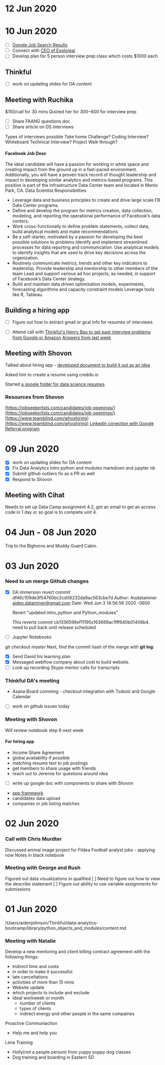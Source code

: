 # 12 Jun 2020


# 10 Jun 2020

- [ ] [Google Job Search Results](https://careers.google.com/jobs/results/101924463135597254/)
- [ ] Connect with [CEO of Exploreai](https://angel.co/company/explorai)
- [ ]  Develop plan for 5 person interview prep class which costs $1000 each

## Thinkful
- [ ] work on updating slides for DA content

## Meeting with Ruchika
$150/call for 30 mins
Quoted her for $300 -$600 for interview prep
- [ ] Share FAANG questions doc
- [ ] Share article on DS interviews

 Types of interviews possible
Take home Challenge?
Coding Interview?
Whiteboard Technical Interview?
Project Walk through?

#### Facebook Job Desc
The ideal candidate will have a passion for working in white space and creating impact from the ground up in a fast-paced environment. Additionally, you will have a proven track record of thought leadership and impact in developing similar analytics and metrics-based programs. This position is part of the Infrastructure Data Center team and located in Menlo Park, CA. 
Data Scientist Responsibilities 

 - Leverage data and business principles to create and drive large scale FB Data Center programs.
 - Define and develop the program for metrics creation, data collection, modeling, and reporting the operational performance of Facebook’s data centers.
 - Work cross-functionally to define problem statements, collect data, build analytical models and make recommendations
 - Be a self-starter, motivated by a passion for developing the best possible solutions to problems Identify and implement streamlined processes for data reporting and communication. Use analytical models to identify insights that are used to drive key decisions across the organization.
- Routinely communicate metrics, trends and other key indicators to leadership.
Provide leadership and mentorship to other members of the team Lead and support various ad hoc projects, as needed, in support of Facebook’s Data Center strategy.
- Build and maintain data driven optimization models, experiments, forecasting algorithms and capacity constraint models Leverage tools like R, Tableau.



## Building a hiring app
- [ ] Figure out how to extract gmail or gcal info for resumes of interviews
- [ ]  Attend call with [Thinkful's Henry Bao to get past interview problems from Google or Amazon](https://www.thinkful.com/open-sessions/workshops/master-the-programming-interview-%5Bweekly-series%5D-32320/)
[Answers from last week](https://bit.ly/tf_interview_0603)


## Meeting with Shovon
Talked about hiring app - [developed document to build it out as an idea](https://docs.google.com/document/d/1EdgnxVQGgiFMwa2F5IUctMQaI_hKDfdCaOJtfUM7dIo/edit)

Asked him to create a resume using creddo.io

Started [a google folder for data science resumes](https://drive.google.com/drive/folders/1DpE2Lve9dHt93rHFkt0YkzJ9WO6yurC2?usp=sharing)
### Resources from Shovon
[https://jobseekerlists.com/candidates/job-openings/](https://jobseekerlists.com/candidates/job-openings/)
[https://www.teamblind.com/whoshiring](https://www.teamblind.com/whoshiring)
[Linkedin conection with Google Referral program](https://www.linkedin.com/in/vincenttatan/)


# 09 Jun 2020
- [x] work on updating slides for DA content
- [x] Fix Data Analytics intro  python and modules markdown and jupyter nb 
- [x] Submit github outliers fix as a PR as well
- [x]  Respond to Shovon
## Meeting with Cihat
Needs to set up Data Camp assignment 4.2, got an email to get an access code in 1 day or so goal is to complete unit 4.

# 04 Jun - 08 Jun 2020
Trip to the Bighorns and Muddy Guard Cabin.

# 03 Jun 2020
### Need to un merge Github changes
- [x] DA immersion revert commit df46c109de3f54760bc2cd06232da9ac563cbe7d
Author: Avjdataminer <aiden.dataminer@gmail.com>
Date:   Wed Jun 3 14:56:56 2020 -0600

    Revert "updated intro_python and Python_modules"
    
    This reverts commit cb1336599ef11195cf63669ac1fff640b01406b4.
    need to pull back until release scheduled
- [ ] Jupyter Notebooks

_git checkout master_
Next, find the commit hash of the merge with  **git log**:


- [x] Send David his learning plan
- [x] Messaged webflow company about cost to build website.
- [ ] Look up recording Skype mentor calls for transcripts

### Thinkful DA's meeting
- Asana Board comming - checkout integration with Todoist and Google Calendar
- [ ] work on github issues today

### Meeting with Shovon
Will review notebook step 6 next week

#### For hiring app
- Income Share Agreement
- global availability if possible
- matching resume text to job postings
- get members to share usage with friends
- reach out to Jeremie for questions around idea
- [ ] write up google doc with components to share with Shovon
- [app framework](https://www.streamlit.io/)
- candidates data upload
- companies or job listing matches


# 02 Jun 2020
### Call with Chris Murdter
Discussed animal image project for Fildea
Football analyst jobs - applying now
Notes in black notebook
### Meeting with George and Rush
Figured out data visualizations in qualified
[ ] Need to figure out how to view the describe statement 
[ ] Figure out ability to use variable assignments for submissions

# 01 Jun 2020

/Users/aidenjohnson/Thinkful/data-analytics-bootcamp/library/python_objects_and_modules/content.md

### Meeting with Natalie
Develop a new mentoring and client billing contract agreement with the following things:
- Indirect time and costs
- in order to make it successful
- late cancellations
- activities of more than 15 mins
- Website update
- which projects to include and exclude
- Ideal workweek or month
	- number of clients
	- types of clients
	- indirect energy and other people in the same compaines
	
Proactive Communiaction
- Help me and help you

Lena Training
- Holly(not a people person) from yuppy puppy dog classes
- Dog training and boarding in Eastern SD

<!--stackedit_data:
eyJoaXN0b3J5IjpbLTIxMDA3NzkyNTksMTU4NTgwMTQ5OCwtMT
c0MjI0NjY0OSwtMjA4NTQ0ODc2MSwxNDE2ODM0MDIzLC01NzQw
NTUxMzcsLTgyNjQzOTcwNywtMTM5MDc0NTU0Myw4OTAxNjEwNz
EsMzA3OTg1MDIzLC01NzIxNzY2OTIsNTgzNTU3OTAxLC0xOTM3
MzkwMDAxLC0zOTcwODIyMzYsLTgzODUwODU2NiwtODM1ODMwNz
QwLDM1ODM1NDkwMCwtMTI3ODE0MjY3NywtMzcwMzcxMTA0LC03
MjY1Nzc3MF19
-->